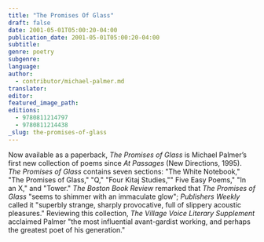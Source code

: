 ```yaml
---
title: "The Promises Of Glass"
draft: false
date: 2001-05-01T05:00:20-04:00
publication_date: 2001-05-01T05:00:20-04:00
subtitle:
genre: poetry
subgenre:
language:
author:
  - contributor/michael-palmer.md
translator:
editor:
featured_image_path:
editions:
  - 9780811214797
  - 9780811214438
_slug: the-promises-of-glass
---
```


Now available as a paperback, _The Promises of Glass_ is Michael Palmer’s first new collection of poems since _At Passages_ (New Directions, 1995). _The Promises of Glass_ contains seven sections: "The White Notebook," "The Promises of Glass," "Q," "Four Kitaj Studies,"" Five Easy Poems," "In an X," and "Tower." _The Boston Book Review_ remarked that _The Promises of Glass_ "seems to shimmer with an immaculate glow"; _Publishers Weekly_ called it "superbly strange, sharply provocative, full of slippery acoustic pleasures." Reviewing this collection, _The Village Voice Literary Supplement_ acclaimed Palmer "the most influential avant-gardist working, and perhaps the greatest poet of his generation."

